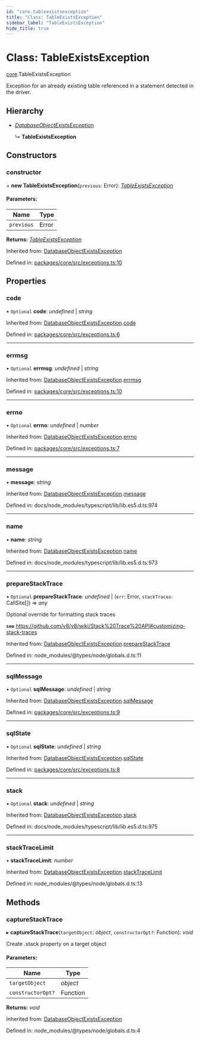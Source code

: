 ```yaml
---
id: "core.tableexistsexception"
title: "Class: TableExistsException"
sidebar_label: "TableExistsException"
hide_title: true
---
```


# Class: TableExistsException

[core](../modules/core.md).TableExistsException

Exception for an already existing table referenced in a statement detected in the driver.

## Hierarchy

* [*DatabaseObjectExistsException*](core.databaseobjectexistsexception.md)

  ↳ **TableExistsException**

## Constructors

### constructor

\+ **new TableExistsException**(`previous`: Error): [*TableExistsException*](core.tableexistsexception.md)

#### Parameters:

Name | Type |
------ | ------ |
`previous` | Error |

**Returns:** [*TableExistsException*](core.tableexistsexception.md)

Inherited from: [DatabaseObjectExistsException](core.databaseobjectexistsexception.md)

Defined in: [packages/core/src/exceptions.ts:10](https://github.com/mikro-orm/mikro-orm/blob/969d4229bd/packages/core/src/exceptions.ts#L10)

## Properties

### code

• `Optional` **code**: *undefined* \| *string*

Inherited from: [DatabaseObjectExistsException](core.databaseobjectexistsexception.md).[code](core.databaseobjectexistsexception.md#code)

Defined in: [packages/core/src/exceptions.ts:6](https://github.com/mikro-orm/mikro-orm/blob/969d4229bd/packages/core/src/exceptions.ts#L6)

___

### errmsg

• `Optional` **errmsg**: *undefined* \| *string*

Inherited from: [DatabaseObjectExistsException](core.databaseobjectexistsexception.md).[errmsg](core.databaseobjectexistsexception.md#errmsg)

Defined in: [packages/core/src/exceptions.ts:10](https://github.com/mikro-orm/mikro-orm/blob/969d4229bd/packages/core/src/exceptions.ts#L10)

___

### errno

• `Optional` **errno**: *undefined* \| *number*

Inherited from: [DatabaseObjectExistsException](core.databaseobjectexistsexception.md).[errno](core.databaseobjectexistsexception.md#errno)

Defined in: [packages/core/src/exceptions.ts:7](https://github.com/mikro-orm/mikro-orm/blob/969d4229bd/packages/core/src/exceptions.ts#L7)

___

### message

• **message**: *string*

Inherited from: [DatabaseObjectExistsException](core.databaseobjectexistsexception.md).[message](core.databaseobjectexistsexception.md#message)

Defined in: docs/node_modules/typescript/lib/lib.es5.d.ts:974

___

### name

• **name**: *string*

Inherited from: [DatabaseObjectExistsException](core.databaseobjectexistsexception.md).[name](core.databaseobjectexistsexception.md#name)

Defined in: docs/node_modules/typescript/lib/lib.es5.d.ts:973

___

### prepareStackTrace

• `Optional` **prepareStackTrace**: *undefined* \| (`err`: Error, `stackTraces`: CallSite[]) => *any*

Optional override for formatting stack traces

**`see`** https://github.com/v8/v8/wiki/Stack%20Trace%20API#customizing-stack-traces

Inherited from: [DatabaseObjectExistsException](core.databaseobjectexistsexception.md).[prepareStackTrace](core.databaseobjectexistsexception.md#preparestacktrace)

Defined in: node_modules/@types/node/globals.d.ts:11

___

### sqlMessage

• `Optional` **sqlMessage**: *undefined* \| *string*

Inherited from: [DatabaseObjectExistsException](core.databaseobjectexistsexception.md).[sqlMessage](core.databaseobjectexistsexception.md#sqlmessage)

Defined in: [packages/core/src/exceptions.ts:9](https://github.com/mikro-orm/mikro-orm/blob/969d4229bd/packages/core/src/exceptions.ts#L9)

___

### sqlState

• `Optional` **sqlState**: *undefined* \| *string*

Inherited from: [DatabaseObjectExistsException](core.databaseobjectexistsexception.md).[sqlState](core.databaseobjectexistsexception.md#sqlstate)

Defined in: [packages/core/src/exceptions.ts:8](https://github.com/mikro-orm/mikro-orm/blob/969d4229bd/packages/core/src/exceptions.ts#L8)

___

### stack

• `Optional` **stack**: *undefined* \| *string*

Inherited from: [DatabaseObjectExistsException](core.databaseobjectexistsexception.md).[stack](core.databaseobjectexistsexception.md#stack)

Defined in: docs/node_modules/typescript/lib/lib.es5.d.ts:975

___

### stackTraceLimit

• **stackTraceLimit**: *number*

Inherited from: [DatabaseObjectExistsException](core.databaseobjectexistsexception.md).[stackTraceLimit](core.databaseobjectexistsexception.md#stacktracelimit)

Defined in: node_modules/@types/node/globals.d.ts:13

## Methods

### captureStackTrace

▸ **captureStackTrace**(`targetObject`: *object*, `constructorOpt?`: Function): *void*

Create .stack property on a target object

#### Parameters:

Name | Type |
------ | ------ |
`targetObject` | *object* |
`constructorOpt?` | Function |

**Returns:** *void*

Inherited from: [DatabaseObjectExistsException](core.databaseobjectexistsexception.md)

Defined in: node_modules/@types/node/globals.d.ts:4
